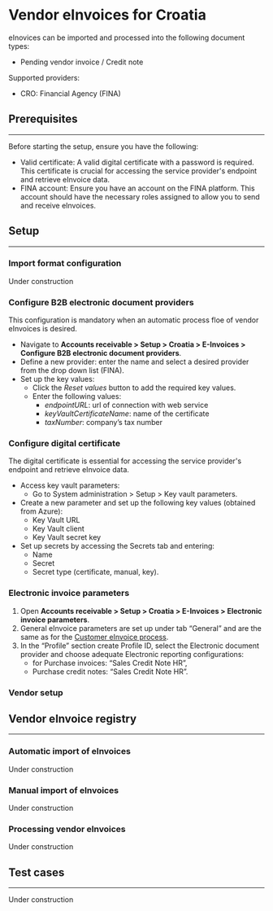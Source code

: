 # Vendor eInvoices for Croatia

eInovices can be imported and processed into the following document types: 
- Pending vendor invoice / Credit note

Supported providers: 
- CRO: Financial Agency (FINA)

## **Prerequisites**
---
Before starting the setup, ensure you have the following:
- Valid certificate: A valid digital certificate with a password is required. This certificate is crucial for accessing the service provider's endpoint and retrieve eInvoice data.
- FINA account: Ensure you have an account on the FINA platform. This account should have the necessary roles assigned to allow you to send and receive eInvoices.


## **Setup**
---

### **Import format configuration**
Under construction

### **Configure B2B electronic document providers**
This configuration is mandatory when an automatic process floe of vendor eInvoices is desired.

- Navigate to **Accounts receivable > Setup > Croatia > E-Invoices > Configure B2B electronic document providers**.
- Define a new provider: enter the name and select a desired provider from the drop down list (FINA).
- Set up the key values:
    - Click the _Reset values_ button to add the required key values.
    - Enter the following values:
      - _endpointURL_: url of connection with web service
      - _keyVaultCertificateName_: name of the certificate
      - _taxNumber_: company’s tax number

### **Configure digital certificate**
The digital certificate is essential for accessing the service provider's endpoint and retrieve eInvoice data.
- Access key vault parameters:
  - Go to System administration > Setup > Key vault parameters.
- Create a new parameter and set up the following key values (obtained from Azure):
  - Key Vault URL
  - Key Vault client
  - Key Vault secret key
- Set up secrets by accessing the Secrets tab and entering:
  - Name 
  - Secret 
  - Secret type (certificate, manual, key).

### **Electronic invoice parameters**
1. Open **Accounts receivable > Setup > Croatia > E-Invoices > Electronic invoice parameters**.
2. General eInvoice parameters are set up under tab “General” and are the same as for the [Customer eInvoice process](/Help/Core-Localization/eInvoice/eInvoice-for-Croatia/Customer-eInvoices-for-Croatia).
3. In the “Profile” section create Profile ID, select the Electronic document provider and choose adequate Electronic reporting configurations: 
   - for Purchase invoices: “Sales Credit Note HR”,
   - Purchase credit notes: “Sales Credit Note HR”.


### **Vendor setup**



## **Vendor eInvoice registry**
---
### **Automatic import of eInvoices**
Under construction

### **Manual import of eInvoices**
Under construction

### **Processing vendor eInvoices**
Under construction


## **Test cases**
---
Under construction